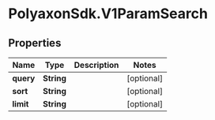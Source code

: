 # PolyaxonSdk.V1ParamSearch

## Properties
Name | Type | Description | Notes
------------ | ------------- | ------------- | -------------
**query** | **String** |  | [optional] 
**sort** | **String** |  | [optional] 
**limit** | **String** |  | [optional] 


